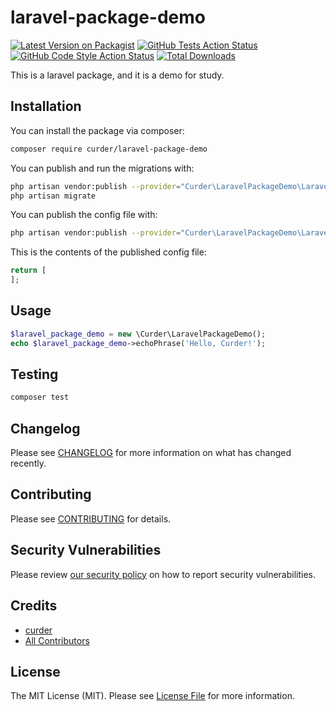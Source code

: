 # laravel-package-demo

[![Latest Version on Packagist](https://img.shields.io/packagist/v/curder/laravel-package-demo.svg?style=flat-square)](https://packagist.org/packages/curder/laravel-package-demo)
[![GitHub Tests Action Status](https://img.shields.io/github/workflow/status/curder/laravel-package-demo/run-tests?label=tests)](https://github.com/curder/laravel-package-demo/actions?query=workflow%3ATests+branch%3Amaster)
[![GitHub Code Style Action Status](https://img.shields.io/github/workflow/status/curder/laravel-package-demo/Check%20&%20fix%20styling?label=code%20style)](https://github.com/curder/laravel-package-demo/actions?query=workflow%3A"Check+%26+fix+styling"+branch%3Amaster)
[![Total Downloads](https://img.shields.io/packagist/dt/curder/laravel-package-demo.svg?style=flat-square)](https://packagist.org/packages/curder/laravel-package-demo)


This is a laravel package, and it is a demo for study.

## Installation

You can install the package via composer:

```bash
composer require curder/laravel-package-demo
```

You can publish and run the migrations with:

```bash
php artisan vendor:publish --provider="Curder\LaravelPackageDemo\LaravelPackageDemoServiceProvider" --tag="laravel-package-demo-migrations"
php artisan migrate
```

You can publish the config file with:
```bash
php artisan vendor:publish --provider="Curder\LaravelPackageDemo\LaravelPackageDemoServiceProvider" --tag="laravel-package-demo-config"
```

This is the contents of the published config file:

```php
return [
];
```

## Usage

```php
$laravel_package_demo = new \Curder\LaravelPackageDemo();
echo $laravel_package_demo->echoPhrase('Hello, Curder!');
```

## Testing

```bash
composer test
```

## Changelog

Please see [CHANGELOG](CHANGELOG.md) for more information on what has changed recently.

## Contributing

Please see [CONTRIBUTING](.github/CONTRIBUTING.md) for details.

## Security Vulnerabilities

Please review [our security policy](../../security/policy) on how to report security vulnerabilities.

## Credits

- [curder](https://github.com/curder)
- [All Contributors](../../contributors)

## License

The MIT License (MIT). Please see [License File](LICENSE.md) for more information.
